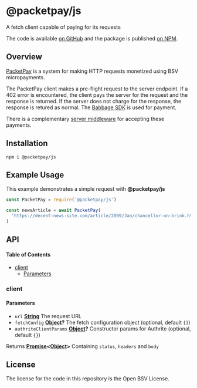 # @packetpay/js

A fetch client capable of paying for its requests

The code is available [on GitHub](https://github.com/p2ppsr/packetpay-js) and the package is published [on NPM](https://www.npmjs.com/package/@packetpay/js).

## Overview

[PacketPay](https://projectbabbage.com/packetpay) is a system for making HTTP requests monetized using BSV micropayments.

The PacketPay client makes a pre-flight request to the server endpoint. If a 402 error is encountered, the client pays the server for the request and the response is returned. If the server does not charge for the response, the response is retured as normal. The [Babbage SDK](https://projectbabbage.com/sdk) is used for payment.

There is a complementary [server middleware](https://github.com/p2ppsr/packetpay-express) for accepting these payments.

## Installation

    npm i @packetpay/js

## Example Usage

This example demonstrates a simple request with **@packetpay/js**

```js
const PacketPay = require('@packetpay/js')

const newsArticle = await PacketPay(
  'https://decent-news-site.com/article/2009/Jan/chancellor-on-brink.html'
)
```

## API

<!-- Generated by documentation.js. Update this documentation by updating the source code. -->

#### Table of Contents

*   [client](#client)
    *   [Parameters](#parameters)

### client

#### Parameters

*   `url` **[String](https://developer.mozilla.org/docs/Web/JavaScript/Reference/Global_Objects/String)** The request URL
*   `fetchConfig` **[Object](https://developer.mozilla.org/docs/Web/JavaScript/Reference/Global_Objects/Object)?** The fetch configuration object (optional, default `{}`)
*   `authriteClientParams` **[Object](https://developer.mozilla.org/docs/Web/JavaScript/Reference/Global_Objects/Object)?** Constructor params for Authrite (optional, default `{}`)

Returns **[Promise](https://developer.mozilla.org/docs/Web/JavaScript/Reference/Global_Objects/Promise)<[Object](https://developer.mozilla.org/docs/Web/JavaScript/Reference/Global_Objects/Object)>** Containing `status`, `headers` and `body`

## License

The license for the code in this repository is the Open BSV License.
